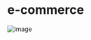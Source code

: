 # e-commerce
![image](https://github.com/user-attachments/assets/5f28d282-96e1-470f-9652-52b0b568629b)

